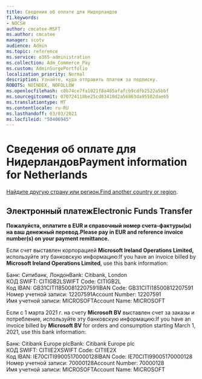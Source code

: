 ```yaml
---
title: Сведения об оплате для Нидерландов
f1.keywords:
- NOCSH
author: cmcatee-MSFT
ms.author: cmcatee
manager: scotv
audience: Admin
ms.topic: reference
ms.service: o365-administration
ms.collection: Adm_Commerce_Pay
ms.custom: AdminSurgePortfolio
localization_priority: Normal
description: Узнайте, куда отправить платеж за подписку.
ROBOTS: NOINDEX, NOFOLLOW
ms.openlocfilehash: c0b74ce7fa1021f8a405afafcb9cdfb2522a5bbf
ms.sourcegitcommit: 070724118be25cd83418d2a56863da95582dae65
ms.translationtype: MT
ms.contentlocale: ru-RU
ms.lasthandoff: 03/03/2021
ms.locfileid: "50406945"
---
```

# <a name="payment-information-for-netherlands"></a><span data-ttu-id="61da6-103">Сведения об оплате для Нидерландов</span><span class="sxs-lookup"><span data-stu-id="61da6-103">Payment information for Netherlands</span></span>

<span data-ttu-id="61da6-104">[Найдите другую страну или регион.](../billing-and-payments/pay-for-your-subscription.md)</span><span class="sxs-lookup"><span data-stu-id="61da6-104">[Find another country or region](../billing-and-payments/pay-for-your-subscription.md).</span></span>

## <a name="electronic-funds-transfer"></a><span data-ttu-id="61da6-105">Электронный платеж</span><span class="sxs-lookup"><span data-stu-id="61da6-105">Electronic Funds Transfer</span></span>

<span data-ttu-id="61da6-106">**Пожалуйста, оплатите в EUR и справочный номер счета-фактуры(ы) на ваш денежный перевод.**</span><span class="sxs-lookup"><span data-stu-id="61da6-106">**Please pay in EUR and reference invoice number(s) on your payment remittance.**</span></span>

<span data-ttu-id="61da6-107">Если счет выставлен корпорацией **Microsoft Ireland Operations Limited,** используйте эту банковскую информацию:</span><span class="sxs-lookup"><span data-stu-id="61da6-107">If you have an invoice billed by **Microsoft Ireland Operations Limited**, use this bank information:</span></span>

<span data-ttu-id="61da6-108">Банк: Ситибанк, Лондон</span><span class="sxs-lookup"><span data-stu-id="61da6-108">Bank: Citibank, London</span></span>\
<span data-ttu-id="61da6-109">КОД SWIFT: CITIGB2L</span><span class="sxs-lookup"><span data-stu-id="61da6-109">SWIFT Code: CITIGB2L</span></span>\
<span data-ttu-id="61da6-110">Код IBAN: GB31CITI18500812207591</span><span class="sxs-lookup"><span data-stu-id="61da6-110">IBAN Code: GB31CITI18500812207591</span></span>\
<span data-ttu-id="61da6-111">Номер учетной записи: 12207591</span><span class="sxs-lookup"><span data-stu-id="61da6-111">Account Number: 12207591</span></span>\
<span data-ttu-id="61da6-112">Имя учетной записи: MICROSOFT</span><span class="sxs-lookup"><span data-stu-id="61da6-112">Account Name: MICROSOFT</span></span>

<span data-ttu-id="61da6-113">Если с 1 марта 2021 г. на счету **Microsoft BV** выставлен счет за заказы и потребление, используйте эту банковскую информацию:</span><span class="sxs-lookup"><span data-stu-id="61da6-113">If you have an invoice billed by **Microsoft BV** for orders and consumption starting March 1, 2021, use this bank information:</span></span>

<span data-ttu-id="61da6-114">Банк: Citibank Europe plc</span><span class="sxs-lookup"><span data-stu-id="61da6-114">Bank: Citibank Europe plc</span></span>\
<span data-ttu-id="61da6-115">КОД SWIFT: CITIIE2X</span><span class="sxs-lookup"><span data-stu-id="61da6-115">SWIFT Code: CITIIE2X</span></span>\
<span data-ttu-id="61da6-116">Код IBAN: IE70CITI99005170000128</span><span class="sxs-lookup"><span data-stu-id="61da6-116">IBAN Code: IE70CITI99005170000128</span></span>\
<span data-ttu-id="61da6-117">Номер учетной записи: 70000128</span><span class="sxs-lookup"><span data-stu-id="61da6-117">Account Number: 70000128</span></span>\
<span data-ttu-id="61da6-118">Имя учетной записи: MICROSOFT</span><span class="sxs-lookup"><span data-stu-id="61da6-118">Account Name: MICROSOFT</span></span>